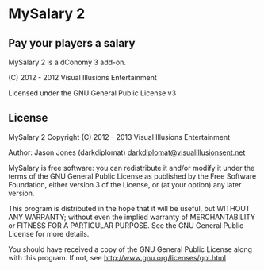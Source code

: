 MySalary 2
====================
Pay your players a salary
---------

MySalary 2 is a dConomy 3 add-on.

(C) 2012 - 2012 Visual Illusions Entertainment

Licensed under the GNU General Public License v3

License
---------
MySalary 2
Copyright (C) 2012 - 2013 Visual Illusions Entertainment

Author: Jason Jones (darkdiplomat) <darkdiplomat@visualillusionsent.net>

MySalary is free software: you can redistribute it and/or modify
it under the terms of the GNU General Public License as published by
the Free Software Foundation, either version 3 of the License, or
(at your option) any later version.

This program is distributed in the hope that it will be useful,
but WITHOUT ANY WARRANTY; without even the implied warranty of
MERCHANTABILITY or FITNESS FOR A PARTICULAR PURPOSE.  See the
GNU General Public License for more details.

You should have received a copy of the GNU General Public License
along with this program.  If not, see http://www.gnu.org/licenses/gpl.html
